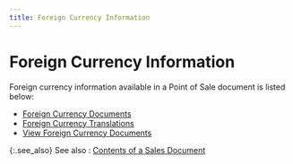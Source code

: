 ```yaml
---
title: Foreign Currency Information
---
```


# Foreign Currency Information


Foreign currency information available in a Point of Sale document is  listed below:

- [Foreign  Currency Documents]({{site.pos_baseurl}}/misc/foreign_currency_documents_pos_content.html)
- [Foreign  Currency Translations]({{site.pos_baseurl}}/misc/foreign_currency_translations_pos_content.html)
- [View  Foreign Currency Documents]({{site.pos_baseurl}}/misc/view_foreign_currency_documents_pos_content.html)



{:.see_also}
See also
: [Contents  of a Sales Document]({{site.sp_chm}}/sales-docs/docs-profile/contents/contents_of_a_sales_document_sales_content.html)
